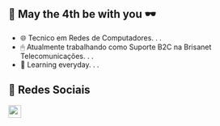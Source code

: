 ## &#128313; May the 4th be with you &#128374; 
* &#127760; Tecnico em Redes de Computadores. . . 
* &#128433; Atualmente trabalhando como Suporte B2C na Brisanet Telecomunicações. . . 
* 🔭 Learning everyday. . . 
 ## &#128313; Redes Sociais
[<img align="left" alt="social | Instagram" width="25px" src="https://cdn.jsdelivr.net/npm/simple-icons@3.13.0/icons/instagram.svg"/>][instagram]
 
 
 [instagram]: https://www.instagram.com/luccapdro
 
 


